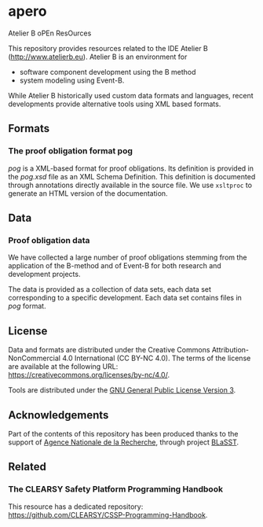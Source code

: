 # apero
Atelier B oPEn ResOurces

This repository provides resources related to the IDE Atelier B (http://www.atelierb.eu).
Atelier B is an environment for
  * software component development using the B method
  * system modeling using Event-B.

While Atelier B historically used custom data formats and languages, recent developments provide alternative tools using 
XML based formats.

## Formats

### The proof obligation format pog

*pog* is a XML-based format for proof obligations. Its definition is provided in the _pog.xsd_ file as an XML Schema Definition. This definition is documented through annotations directly available in the source file. We use `xsltproc` to generate an HTML version of the documentation.

## Data

### Proof obligation data

We have collected a large number of proof obligations stemming from the application of the B-method and of Event-B for both research and development projects.

The data is provided as a collection of data sets, each data set corresponding to a specific development. Each data set contains files in *pog* format.

## License

Data and formats are distributed under the Creative Commons Attribution-NonCommercial 4.0 International (CC BY-NC 4.0). The terms of the license are available at the following URL: https://creativecommons.org/licenses/by-nc/4.0/.

Tools are distributed under the <a href="https://www.gnu.org/licenses/gpl-3.0.html">GNU General Public License Version 3</a>.

## Acknowledgements

Part of the contents of this repository has been produced thanks to the support of [Agence Nationale de la Recherche](https://anr.fr), through project [BLaSST](https://anr.fr/Projet-ANR-21-CE25-0010).

## Related

### The CLEARSY Safety Platform Programming Handbook

This resource has a dedicated repository: https://github.com/CLEARSY/CSSP-Programming-Handbook.

